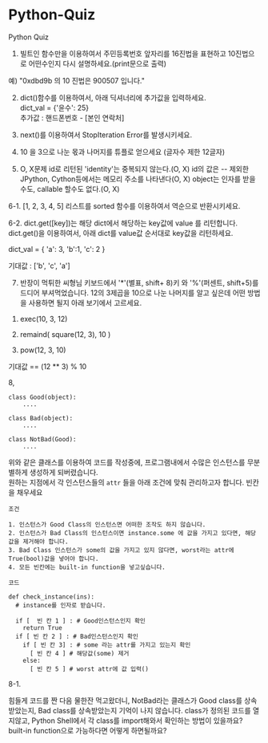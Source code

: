 # Python-Quiz

Python Quiz


1. 빌트인 함수만을 이용하여서 주민등록번호 앞자리를 16진법을 표현하고 10진법으로 어떤수인지 다시 설명하세요.(print문으로 출력)

예) "0xdbd9b 의 10 진법은  900507 입니다."


2. dict()함수를 이용하여서, 아래 딕셔너리에 추가값을 입력하세요.   
dict_val = {'윤수': 25}   
추가값 : 핸드폰번호 - [본인 연락처]    


3. next()를 이용하여서 StopIteration Error를 발생시키세요.


4. 10 을 3으로 나눈 몫과 나머지를 튜플로 얻으세요 (글자수 제한 12글자)


5. O, X문제
id로 리턴된 'identity'는 중복되지 않는다.(O, X)
id의 값은 -- 제외한 JPython, Cython등에서는 메모리 주소를 나타낸다(O, X)
object는 인자를 받을 수도, callable 할수도 없다.(O, X)


6-1. 
[1, 2, 3, 4, 5] 리스트를 sorted 함수를 이용하여서 역순으로 반환시키세요.

6-2.
dict.get([key])는 해당 dict에서 해당하는 key값에 value 를 리턴합니다.
dict.get()을 이용하여서, 아래 dict를 value값 순서대로 key값을 리턴하세요.

dict_val = { 'a': 3, 'b':1, 'c': 2 }

기대값 : ['b', 'c', 'a']



7. 반장이 먹튀한 씨형님 키보드에서 '*'(별표, shift+ 8)키 와 '%'(퍼센트, shift+5)를 드디어 부셔먹었습니다.
  12의 3제곱을 10으로 나눈 나머지를 알고 싶은데 어떤 방법을 사용하면 될지 아래 보기에서 고르세요.

1) exec(10, 3, 12)

2) remaind( square(12, 3), 10 )

3) pow(12, 3, 10)

기대값 == (12 ** 3) % 10



8, 

```
class Good(object):
    ....
    
class Bad(object):
    ....
    
class NotBad(Good):
    ....
```

위와 같은 클래스를 이용하여 코드를 작성중에, 프로그램내에서 수많은 인스턴스를 무분별하게 생성하게 되버렸습니다.  
원하는 지점에서 각 인스턴스들의 `attr` 들을 아래 조건에 맞춰 관리하고자 합니다.
빈칸을 채우세요

```
조건

1. 인스턴스가 Good Class의 인스턴스면 어떠한 조작도 하지 않습니다.
2. 인스턴스가 Bad Class의 인스턴스이면 instance.some 에 값을 가지고 있다면, 해당 값을 제거해야 합니다.
3. Bad Class 인스턴스가 some의 값을 가지고 있지 않다면, worst라는 attr에 True(bool)값을 넣어야 합니다.
4. 모든 빈칸에는 built-in function을 넣고싶습니다.
```


```
코드

def check_instance(ins):
  # instance를 인자로 받습니다.
  
  if [  빈 칸 1 ] : # Good인스턴스인지 확인
    return True
  if [ 빈 칸 2 ] : # Bad인스턴스인지 확인
    if [ 빈 칸 3] : # some 라는 attr를 가지고 있는지 확인
      [ 빈 칸 4 ] # 해당값(some) 제거    
    else:
      [ 빈 칸 5 ] # worst attr에 값 입력()

```


8-1.

힘들게 코드를 짠 다음 물한잔 먹고왔더니, NotBad라는 클래스가 Good class를 상속받았는지, Bad class를 상속받았는지 기억이 나지 않습니다.
class가 정의된 코드를 열지않고, Python Shell에서 각 class를 import해와서 확인하는 방법이 있을까요?
built-in function으로 가능하다면  어떻게 하면될까요?

